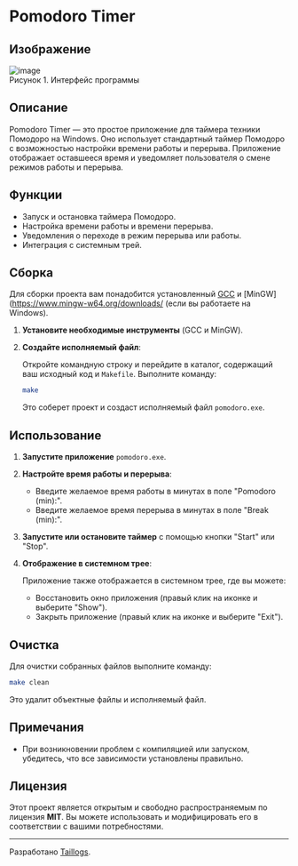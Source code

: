 # Pomodoro Timer

## Изображение
![image](https://github.com/user-attachments/assets/0b2fdb1e-d15a-44b0-8130-242bf87d58ee) <br> Рисунок 1. Интерфейс программы

## Описание

Pomodoro Timer — это простое приложение для таймера техники Помодоро на Windows. Оно использует стандартный таймер Помодоро с возможностью настройки времени работы и перерыва. Приложение отображает оставшееся время и уведомляет пользователя о смене режимов работы и перерыва.

## Функции

- Запуск и остановка таймера Помодоро.
- Настройка времени работы и времени перерыва.
- Уведомления о переходе в режим перерыва или работы.
- Интеграция с системным трей.

## Сборка

Для сборки проекта вам понадобится установленный [GCC](https://gcc.gnu.org/) и [MinGW](https://www.mingw-w64.org/downloads/ (если вы работаете на Windows).

1. **Установите необходимые инструменты** (GCC и MinGW).

2. **Создайте исполняемый файл**:

   Откройте командную строку и перейдите в каталог, содержащий ваш исходный код и `Makefile`. Выполните команду:

   ```bash
   make
   ```

   Это соберет проект и создаст исполняемый файл `pomodoro.exe`.

## Использование

1. **Запустите приложение** `pomodoro.exe`.

2. **Настройте время работы и перерыва**:

   - Введите желаемое время работы в минутах в поле "Pomodoro (min):".
   - Введите желаемое время перерыва в минутах в поле "Break (min):".

3. **Запустите или остановите таймер** с помощью кнопки "Start" или "Stop".

4. **Отображение в системном трее**:

   Приложение также отображается в системном трее, где вы можете:
   - Восстановить окно приложения (правый клик на иконке и выберите "Show").
   - Закрыть приложение (правый клик на иконке и выберите "Exit").

## Очистка

Для очистки собранных файлов выполните команду:

```bash
make clean
```

Это удалит объектные файлы и исполняемый файл.

## Примечания

- При возникновении проблем с компиляцией или запуском, убедитесь, что все зависимости установлены правильно.

## Лицензия

Этот проект является открытым и свободно распространяемым по лицензия **MIT**. Вы можете использовать и модифицировать его в соответствии с вашими потребностями.

---

Разработано [Taillogs](https://github.com/tailogs).

